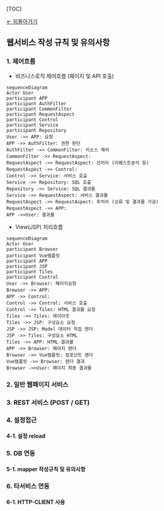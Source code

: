 [TOC]

[← 되돌아가기](../README.md)

## 웹서비스 작성 규칙 및 유의사항

### 1. 제어흐름

- 비즈니스로직 제어흐름 (페이지 및 API 호출)

```mermaid
sequenceDiagram
Actor User
participant APP
participant AuthFilter
participant CommonFilter
participant RequestAspect
participant Control
participant Service
participant Repository
User ->> APP: 요청
APP ->> AuthFilter: 권한 판단
AuthFilter ->> CommonFilter: 리소스 제어
CommonFilter ->> RequestAspect: 　
RequestAspect ->> RequestAspect: 선처리 (리퀘스트분석 등)
RequestAspect ->> Control: 　
Control ->> Service: 서비스 호출
Service ->> Repository: SQL 호출
Repository ->> Service: SQL 결과물
Service ->> RequestAspect: 서비스 결과물
RequestAspect ->> RequestAspect: 후처리 (오류 및 결과물 가공)
RequestAspect ->> APP: 　
APP ->>User: 결과물
```
- View(JSP) 처리흐름

```mermaid
sequenceDiagram
Actor User
participant Browser
participant Vue템플릿
participant APP
participant JSP
participant Tiles
participant Control
User ->> Browser: 페이지요청
Browser ->> APP: 　
APP ->> Control: 　
Control ->> Control: 서비스 호출
Control ->> Tiles: HTML 결과물 요청
Tiles ->> Tiles: 레이아웃
Tiles ->> JSP: 구성요소 요청
JSP ->> JSP: Model 데이터 직접 렌더
JSP ->> Tiles: 구성요소 HTML
Tiles ->> APP: HTML 결과물
APP ->> Browser: 페이지 렌더
Browser ->> Vue템플릿: 컴포넌트 렌더
Vue템플릿 ->> Browser: 렌더 결과
Browser ->>User: 페이지 최종 결과물
```

### 2. 일반 웹페이지 서비스

### 3. REST 서비스 (POST / GET)

### 4. 설정접근

#### 4-1. 설정 reload

### 5. DB 연동

#### 5-1. mapper 작성규칙 및 유의사항

### 6. 타서비스 연동

#### 6-1. HTTP-CLIENT 사용